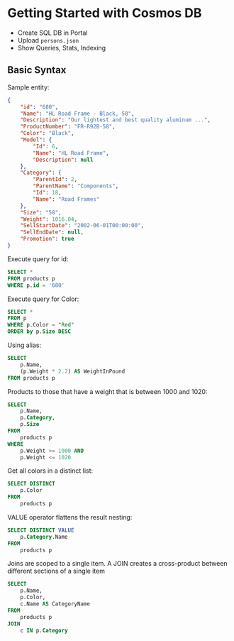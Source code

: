 # Getting Started with Cosmos DB

-   Create SQL DB in Portal
-   Upload `persons.json`
-   Show Queries, Stats, Indexing

## Basic Syntax

Sample entity:

```json
{
    "id": "680",
    "Name": "HL Road Frame - Black, 58",
    "Description": "Our lightest and best quality aluminum ...",
    "ProductNumber": "FR-R92B-58",
    "Color": "Black",
    "Model": {
        "Id": 6,
        "Name": "HL Road Frame",
        "Description": null
    },
    "Category": {
        "ParentId": 2,
        "ParentName": "Components",
        "Id": 18,
        "Name": "Road Frames"
    },
    "Size": "58",
    "Weight": 1016.04,
    "SellStartDate": "2002-06-01T00:00:00",
    "SellEndDate": null,
    "Promotion": true
}
```

Execute query for id:

```sql
SELECT *
FROM products p
WHERE p.id = '680'
```

Execute query for Color:

```sql
SELECT *
FROM p
WHERE p.Color = "Red"
ORDER by p.Size DESC
```

Using alias:

```sql
SELECT
    p.Name,
    (p.Weight * 2.2) AS WeightInPound
FROM products p
```

Products to those that have a weight that is between 1000 and 1020:

```sql
SELECT
    p.Name,
    p.Category,
    p.Size
FROM
    products p
WHERE
    p.Weight >= 1000 AND
    p.Weight <= 1020
```

Get all colors in a distinct list:

```sql
SELECT DISTINCT
    p.Color
FROM
    products p
```

VALUE operator flattens the result nesting:

```sql
SELECT DISTINCT VALUE
    p.Category.Name
FROM
    products p
```

Joins are scoped to a single item. A JOIN creates a cross-product between different sections of a single item

```sql
SELECT
    p.Name,
    p.Color,
    c.Name AS CategoryName
FROM 
    products p
JOIN
    c IN p.Category   
```
